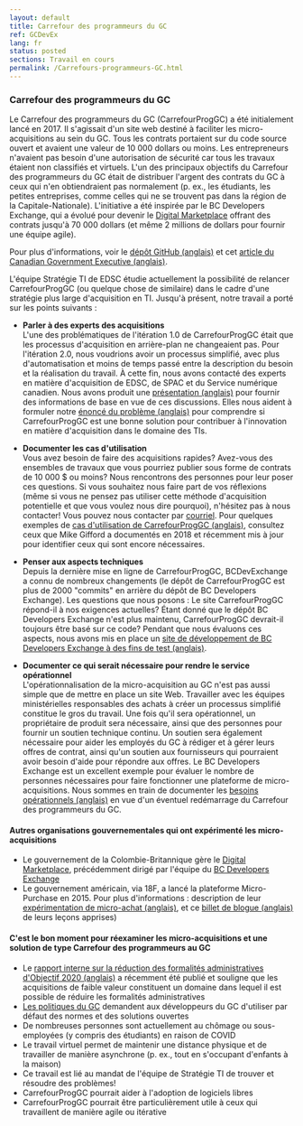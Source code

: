 ```yaml
---
layout: default
title: Carrefour des programmeurs du GC
ref: GCDevEx
lang: fr
status: posted
sections: Travail en cours
permalink: /Carrefours-programmeurs-GC.html
---
```


### Carrefour des programmeurs du GC

Le Carrefour des programmeurs du GC (CarrefourProgGC) a été initialement lancé en 2017.
Il s'agissait d'un site web destiné à faciliter les micro-acquisitions au sein du GC.
Tous les contrats portaient sur du code source ouvert et avaient une valeur de 10 000 dollars ou moins.
Les entrepreneurs n'avaient pas besoin d'une autorisation de sécurité car tous les travaux étaient non classifiés et virtuels.
L'un des principaux objectifs du Carrefour des programmeurs du GC était de distribuer l'argent des contrats du GC à ceux qui n'en obtiendraient pas normalement (p. ex., les étudiants, les petites entreprises, comme celles qui ne se trouvent pas dans la région de la Capitale-Nationale).
L'initiative a été inspirée par le BC Developers Exchange, qui a évolué pour devenir le [Digital Marketplace](https://digital.gov.bc.ca/marketplace) offrant des contrats jusqu'à 70 000 dollars (et même 2 millions de dollars pour fournir une équipe agile).

Pour plus d'informations, voir le [dépôt GitHub (anglais)](https://github.com/canada-ca/devex) et cet [article du Canadian Government Executive (anglais)](https://canadiangovernmentexecutive.ca/dig/24_03/28/).

L'équipe Stratégie TI de EDSC étudie actuellement la possibilité de relancer CarrefourProgGC (ou quelque chose de similaire) dans le cadre d'une stratégie plus large d'acquisition en TI.
Jusqu'à présent, notre travail a porté sur les points suivants :

- **Parler à des experts des acquisitions**  
L'une des problématiques de l'itération 1.0 de CarrefourProgGC était que les processus d'acquisition en arrière-plan ne changeaient pas.
Pour l'itération 2.0, nous voudrions avoir un processus simplifié, avec plus d'automatisation et moins de temps passé entre la description du besoin et la réalisation du travail.
À cette fin, nous avons contacté des experts en matière d'acquisition de EDSC, de SPAC et du Service numérique canadien.
Nous avons produit une [présentation (anglais)](https://docs.google.com/presentation/d/1guX117_Cl6vGrfGb8E8En5gLLzjJDLFBxnJR1whDb-w/edit?usp=sharing) pour fournir des informations de base en vue de ces discussions.
Elles nous aident à formuler notre [énoncé du problème (anglais)](https://docs.google.com/document/d/1dpsXvXY_iHsgJAAPQzrX8gOhm5ttC_JCCGZKvWRWQZk/edit) pour comprendre si CarrefourProgGC est une bonne solution pour contribuer à l'innovation en matière d'acquisition dans le domaine des TIs.

- **Documenter les cas d'utilisation**  
Vous avez besoin de faire des acquisitions rapides? Avez-vous des ensembles de travaux que vous pourriez publier sous forme de contrats de 10 000 $ ou moins? Nous rencontrons des personnes pour leur poser ces questions.
Si vous souhaitez nous faire part de vos réflexions (même si vous ne pensez pas utiliser cette méthode d'acquisition potentielle et que vous voulez nous dire pourquoi), n'hésitez pas à nous contacter!  Vous pouvez nous contacter par [courriel](mailto:EDSC.DGIIT.StrategieTI-ITStrategy.IITB.ESDC@hrsdc-rhdcc.gc.ca).
Pour quelques exemples de [cas d'utilisation de CarrefourProgGC (anglais)](https://github.com/canada-ca/devex/issues?q=is%3Aissue+is%3Aopen+%2410K+project+idea), consultez ceux que Mike Gifford a documentés en 2018 et récemment mis à jour pour identifier ceux qui sont encore nécessaires.

- **Penser aux aspects techniques**  
Depuis la dernière mise en ligne de CarrefourProgGC, BCDevExchange a connu de nombreux changements (le dépôt de CarrefourProgGC est plus de 2000 "commits" en arrière du dépôt de BC Developers Exchange).
Les questions que nous posons :
Le site CarrefourProgGC répond-il à nos exigences actuelles?
Étant donné que le dépôt BC Developers Exchange n'est plus maintenu, CarrefourProgGC devrait-il toujours être basé sur ce code?
Pendant que nous évaluons ces aspects, nous avons mis en place un [site de développement de BC Developers Exchange à des fins de test (anglais)](https://dev.devex.smellems.com).

- **Documenter ce qui serait nécessaire pour rendre le service opérationnel**  
L'opérationnalisation de la micro-acquisition au GC n'est pas aussi simple que de mettre en place un site Web.
Travailler avec les équipes ministérielles responsables des achats à créer un processus simplifié constitue le gros du travail.
Une fois qu'il sera opérationnel, un propriétaire de produit sera nécessaire, ainsi que des personnes pour fournir un soutien technique continu.
Un soutien sera également nécessaire pour aider les employés du GC à rédiger et à gérer leurs offres de contrat, ainsi qu'un soutien aux fournisseurs qui pourraient avoir besoin d'aide pour répondre aux offres.
Le BC Developers Exchange est un excellent exemple pour évaluer le nombre de personnes nécessaires pour faire fonctionner une plateforme de micro-acquisitions.
Nous sommes en train de documenter les [besoins opérationnels (anglais)](https://docs.google.com/document/d/11CQBSzSRiVCzzoM6_uYrVu8p-CgWEzKkgaq9FLW1Xm4/edit?usp=sharing) en vue d'un éventuel redémarrage du Carrefour des programmeurs du GC.

#### Autres organisations gouvernementales qui ont expérimenté les micro-acquisitions

- Le gouvernement de la Colombie-Britannique gère le [Digital Marketplace](https://digital.gov.bc.ca/marketplace), précédemment dirigé par l'équipe du [BC Developers Exchange](https://bcdevexchange.org)
- Le gouvernement américain, via 18F, a lancé la plateforme Micro-Purchase en 2015.
Pour plus d'informations : description de leur [expérimentation de micro-achat (anglais)](https://18f.gsa.gov/2015/10/13/open-source-micropurchasing/), et ce [billet de blogue (anglais)](https://18f.gsa.gov/2016/01/15/micro-purchase-auctions-round-2-what-we-learned/) de leurs leçons apprises)

#### C'est le bon moment pour réexaminer les micro-acquisitions et une solution de type Carrefour des programmeurs au GC

- Le [rapport interne sur la réduction des formalités administratives d'Objectif 2020 (anglais)](https://internal-red-tape-reduction-report.github.io) a récemment été publié et souligne que les acquisitions de faible valeur constituent un domaine dans lequel il est possible de réduire les formalités administratives
- [Les politiques du GC](https://www.tbs-sct.gc.ca/pol/doc-fra.aspx?id=32602#claA.2.3.8) demandent aux développeurs du GC d'utiliser par défaut des normes et des solutions ouvertes
- De nombreuses personnes sont actuellement au chômage ou sous-employées (y compris des étudiants) en raison de COVID
- Le travail virtuel permet de maintenir une distance physique et de travailler de manière asynchrone (p. ex., tout en s'occupant d'enfants à la maison)
- Ce travail est lié au mandat de l'équipe de Stratégie TI de trouver et résoudre des problèmes!
- CarrefourProgGC pourrait aider à l'adoption de logiciels libres
- CarrefourProgGC pourrait être particulièrement utile à ceux qui travaillent de manière agile ou itérative
